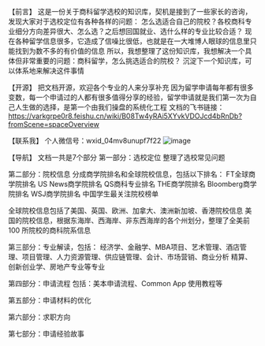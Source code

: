 【前言】
这是一份关于商科留学选校的知识库，契机是接到了一些家长的咨询，发现大家对于选校定位有各种各样的问题：
怎么选适合自己的院校？各校商科专业细分方向差异很大、怎么选？之后想回国就业、选什么样的专业比较合适？
现在各种留学信息很多，它造成了信噪比很低，也就是在一大堆博人眼球的信息里只能找到为数不多的有价值的信息
所以，我想整理了这份知识库，我想解决一个具体但非常重要的问题：商科留学，怎么挑选适合的院校？
沉淀下一个知识库，可以体系地来解决这件事情

【开源】
把文档开源，欢迎各个专业的人来分享补充
因为留学申请每年都有很多变数，每一个申请过的人都有很多值得分享的经验，留学申请就是我们第一次为自己人生做的选择，是第一个由我们操盘的系统化工程
文档的飞书链接：https://varkgrpe0r8.feishu.cn/wiki/B08Tw4yRAi5XYvkVDOJcd4bRnDb?fromScene=spaceOverview

【联系我】
个人微信号：wxid_04mv8unupf7f22
![image](https://github.com/user-attachments/assets/84c862f1-dedf-477d-bab1-00ad462e5994)

【导航】
文档一共是7个部分
第一部分：选校定位
整理了选校常见问题

第二部分：院校信息
分成商学院排名和全球院校信息，包括以下排名：
FT全球商学院排名
US News商学院排名
QS商科专业排名
THE商学院排名
Bloomberg商学院排名
WSJ商学院排名
中国学生最关注院校榜单

全球院校信息包括了美国、英国、欧洲、加拿大、澳洲新加坡、香港院校信息
美国的院校信息，根据东海岸、西海岸、非东西海岸的各个州划分，整理了全美前 100 所院校的商科院系信息


第三部分：专业解读，包括：
经济学、金融学、MBA项目、艺术管理、酒店管理、项目管理、人力资源管理、供应链管理、会计、市场营销、商业分析
精算、创新创业学、房地产专业等专业


第四部分：申请流程
包括：美本申请流程、Common App 使用教程等

第五部分：申请材料的优化

第六部分：求职方向

第七部分：申请经验故事




